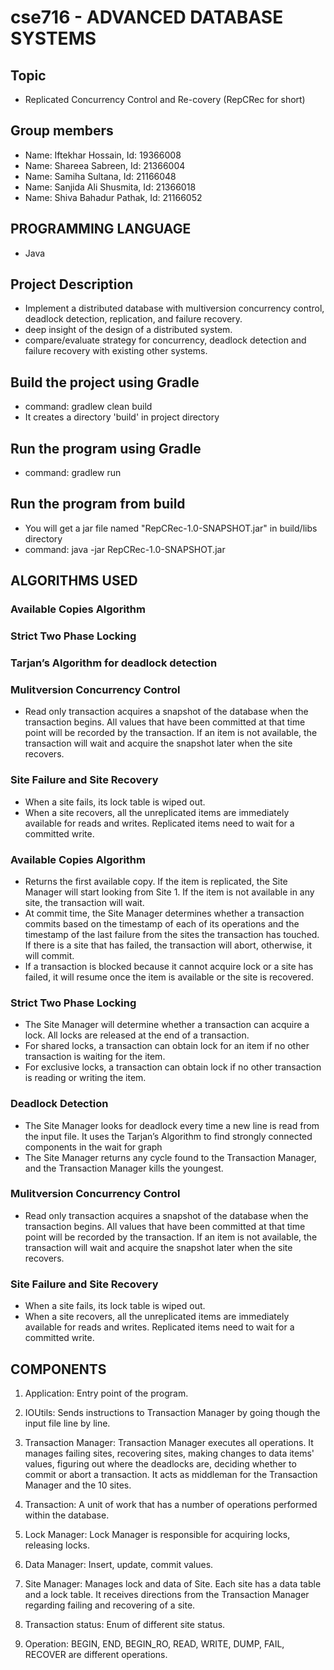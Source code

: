 # cse716 - ADVANCED DATABASE SYSTEMS

## Topic
- Replicated Concurrency Control and Re-covery (RepCRec for short)

## Group members
- Name: Iftekhar Hossain, Id: 19366008
- Name: Shareea Sabreen, Id: 21366004
- Name: Samiha Sultana, Id: 21166048
- Name: Sanjida Ali Shusmita, Id: 21366018
- Name: Shiva Bahadur Pathak, Id: 21166052

## PROGRAMMING LANGUAGE
- Java

## Project Description
- Implement a distributed database with multiversion concurrency control, deadlock detection, replication, and failure recovery. 
- deep insight of the design of a distributed system. 
- compare/evaluate strategy for concurrency, deadlock detection and failure recovery with existing other systems.

## Build the project using Gradle
- command: gradlew clean build
- It creates a directory 'build' in project directory
 
## Run the program using Gradle
- command: gradlew run

## Run the program from build
- You will get a jar file named "RepCRec-1.0-SNAPSHOT.jar" in build/libs directory 
- command: java -jar RepCRec-1.0-SNAPSHOT.jar

## ALGORITHMS USED

### Available Copies Algorithm

### Strict Two Phase Locking

### Tarjan’s Algorithm for deadlock detection

### Mulitversion Concurrency Control
- Read only transaction acquires a snapshot of the database when the transaction begins. All values that have been committed at that time point will be recorded by the transaction. If an item is not available, the transaction will wait and acquire the snapshot later when the site recovers.

### Site Failure and Site Recovery
- When a site fails, its lock table is wiped out.
- When a site recovers, all the unreplicated items are immediately available for reads and writes. Replicated items need to wait for a committed write.

### Available Copies Algorithm
- Returns the first available copy. If the item is replicated, the Site Manager will start looking from Site 1. If the item is not available in any site, the transaction will wait.
- At commit time, the Site Manager determines whether a transaction commits based on the timestamp of each of its operations and the timestamp of the last failure from the sites the transaction has touched. If there is a site that has failed, the transaction will abort, otherwise, it will commit.
- If a transaction is blocked because it cannot acquire lock or a site has failed, it will resume once the item is available or the site is recovered.

### Strict Two Phase Locking
- The Site Manager will determine whether a transaction can acquire a lock. All locks are released at the end of a transaction.
- For shared locks, a transaction can obtain lock for an item if no other transaction is waiting for the item.
- For exclusive locks, a transaction can obtain lock if no other transaction is reading or writing the item.

### Deadlock Detection
- The Site Manager looks for deadlock every time a new line is read from the input file. It uses the Tarjan’s Algorithm to find strongly connected components in the wait for graph
- The Site Manager returns any cycle found to the Transaction Manager, and the Transaction Manager kills the youngest.

### Mulitversion Concurrency Control
- Read only transaction acquires a snapshot of the database when the transaction begins. All values that have been committed at that time point will be recorded by the transaction. If an item is not available, the transaction will wait and acquire the snapshot later when the site recovers.

### Site Failure and Site Recovery
- When a site fails, its lock table is wiped out.
- When a site recovers, all the unreplicated items are immediately available for reads and writes. Replicated items need to wait for a committed write.

## COMPONENTS

1. Application: Entry point of the program.

2. IOUtils: Sends instructions to Transaction Manager by going though the input file line by line.

3. Transaction Manager: Transaction Manager executes all operations. It manages failing sites, recovering sites, making changes to data items' values, figuring out where the deadlocks are, deciding whether to commit or abort a transaction. It acts as middleman for the Transaction Manager and the 10 sites.

4. Transaction: A unit of work that has a number of operations performed within the database.

5. Lock Manager: Lock Manager is responsible for acquiring locks, releasing locks.

6. Data Manager: Insert, update, commit values.

7. Site Manager: Manages lock and data of Site. Each site has a data table and a lock table. It receives directions from the Transaction Manager regarding failing and recovering of a site. 

8. Transaction status: Enum of different site status.

9. Operation: BEGIN, END, BEGIN_RO, READ, WRITE, DUMP, FAIL, RECOVER are different operations.